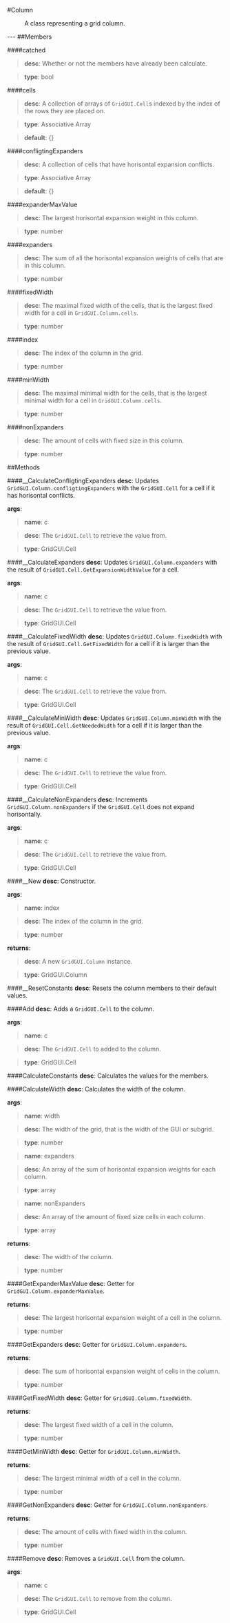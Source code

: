 #Column
<figure markdown="1">
A class representing a grid column.
</figure>
---
##Members

####catched

> **desc**: Whether or not the members have already been calculate.

> **type**: bool

####cells

> **desc**: A collection of arrays of `GridGUI.Cell`s indexed by the index of the rows they are placed on.

> **type**: Associative Array

> **default**: {}

####confligtingExpanders

> **desc**: A collection of cells that have horisontal expansion conflicts.

> **type**: Associative Array

> **default**: {}

####expanderMaxValue

> **desc**: The largest horisontal expansion weight in this column.

> **type**: number

####expanders

> **desc**: The sum of all the horisontal expansion weights of cells that are in this column.

> **type**: number

####fixedWidth

> **desc**: The maximal fixed width of the cells, that is the largest fixed width for a cell in `GridGUI.Column.cells`.

> **type**: number

####index

> **desc**: The index of the column in the grid.

> **type**: number

####minWidth

> **desc**: The maximal minimal width for the cells, that is the largest minimal width for a cell in `GridGUI.Column.cells`.

> **type**: number

####nonExpanders

> **desc**: The amount of cells with fixed size in this column.

> **type**: number

##Methods

####__CalculateConfligtingExpanders
**desc**: Updates `GridGUI.Column.confligtingExpanders` with the `GridGUI.Cell` for a cell if it has horisontal conflicts.

**args**:

> **name**: c

> **desc**: The `GridGUI.Cell` to retrieve the value from.

> **type**: GridGUI.Cell

####__CalculateExpanders
**desc**: Updates `GridGUI.Column.expanders` with the result of `GridGUI.Cell.GetExpansionWidthValue` for a cell.

**args**:

> **name**: c

> **desc**: The `GridGUI.Cell` to retrieve the value from.

> **type**: GridGUI.Cell

####__CalculateFixedWidth
**desc**: Updates `GridGUI.Column.fixedWidth` with the result of `GridGUI.Cell.GetFixedWidth` for a cell if it is larger than the previous value.

**args**:

> **name**: c

> **desc**: The `GridGUI.Cell` to retrieve the value from.

> **type**: GridGUI.Cell

####__CalculateMinWidth
**desc**: Updates `GridGUI.Column.minWidth` with the result of `GridGUI.Cell.GetNeededWidth` for a cell if it is larger than the previous value.

**args**:

> **name**: c

> **desc**: The `GridGUI.Cell` to retrieve the value from.

> **type**: GridGUI.Cell

####__CalculateNonExpanders
**desc**: Increments `GridGUI.Column.nonExpanders` if the `GridGUI.Cell` does not expand horisontally.

**args**:

> **name**: c

> **desc**: The `GridGUI.Cell` to retrieve the value from.

> **type**: GridGUI.Cell

####__New
**desc**: Constructor.

**args**:

> **name**: index

> **desc**: The index of the column in the grid.

> **type**: number

**returns**:

> **desc**: A new `GridGUI.Column` instance.

> **type**: GridGUI.Column

####__ResetConstants
**desc**: Resets the column members to their default values.

####Add
**desc**: Adds a `GridGUI.Cell` to the column.

**args**:

> **name**: c

> **desc**: The `GridGUI.Cell` to added to the column.

> **type**: GridGUI.Cell

####CalculateConstants
**desc**: Calculates the values for the members.

####CalculateWidth
**desc**: Calculates the width of the column.

**args**:

> **name**: width

> **desc**: The width of the grid, that is the width of the GUI or subgrid.

> **type**: number

> **name**: expanders

> **desc**: An array of the sum of horisontal expansion weights for each column.

> **type**: array

> **name**: nonExpanders

> **desc**: An array of the amount of fixed size cells in each column.

> **type**: array

**returns**:

> **desc**: The width of the column.

> **type**: number

####GetExpanderMaxValue
**desc**: Getter for `GridGUI.Column.expanderMaxValue`.

**returns**:

> **desc**: The largest horisontal expansion weight of a cell in the column.

> **type**: number

####GetExpanders
**desc**: Getter for `GridGUI.Column.expanders`.

**returns**:

> **desc**: The sum of horisontal expansion weight of cells in the column.

> **type**: number

####GetFixedWidth
**desc**: Getter for `GridGUI.Column.fixedWidth`.

**returns**:

> **desc**: The largest fixed width of a cell in the column.

> **type**: number

####GetMinWidth
**desc**: Getter for `GridGUI.Column.minWidth`.

**returns**:

> **desc**: The largest minimal width of a cell in the column.

> **type**: number

####GetNonExpanders
**desc**: Getter for `GridGUI.Column.nonExpanders`.

**returns**:

> **desc**: The amount of cells with fixed width in the column.

> **type**: number

####Remove
**desc**: Removes a `GridGUI.Cell` from the column.

**args**:

> **name**: c

> **desc**: The `GridGUI.Cell` to remove from the column.

> **type**: GridGUI.Cell

